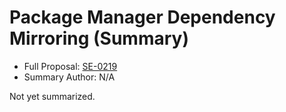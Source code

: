 # Package Manager Dependency Mirroring (Summary)

* Full Proposal: [SE-0219](https://github.com/apple/swift-evolution/blob/main/proposals/0219-package-manager-dependency-mirroring.md)
* Summary Author: N/A

Not yet summarized.
